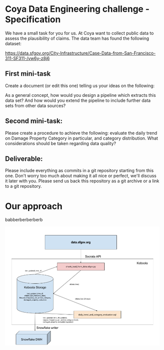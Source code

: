 # Coya Data Engineering challenge - Specification

We have a small task for you for us. At Coya want to collect public data to assess the plausibility of claims. The data team has found the following dataset:

https://data.sfgov.org/City-Infrastructure/Case-Data-from-San-Francisco-311-SF311-/vw6y-z8j6

## First mini-task
Create a document (or edit this one) telling us your ideas on the following:

As a general concept, how would you design a pipeline which extracts this data set? And how would you extend the pipeline to include further data sets from other data sources?

## Second mini-task:
Please create a procedure to achieve the following: evaluate the daily trend on Damage Property Category in particular, and category distribution. What considerations should be taken regarding data quality?

## Deliverable:
Please include everything as commits in a git repository starting from this one. Don't worry too much about making it all nice or perfect, we'll discuss it later with you. Please send us back this repository as a git archive or a link to a git repository.

# Our approach
babberberberberb


![alt text](src/dataflow.png)
